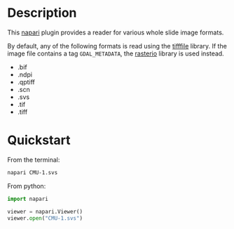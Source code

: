 # Description

This [napari] plugin provides a reader for various whole slide image formats.

By default, any of the following formats is read using the [tifffile] library.
If the image file contains a tag `GDAL_METADATA`, the [rasterio] library is used
instead.

- .bif
- .ndpi
- .qptiff
- .scn
- .svs
- .tif
- .tiff

# Quickstart

From the terminal:

```bash
napari CMU-1.svs
```

From python:

```python
import napari

viewer = napari.Viewer()
viewer.open("CMU-1.svs")
```

[napari]: https://github.com/napari/napari
[rasterio]: https://github.com/rasterio/rasterio
[tifffile]: https://github.com/cgohlke/tifffile
